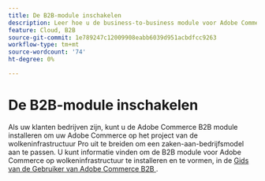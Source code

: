 ```yaml
---
title: De B2B-module inschakelen
description: Leer hoe u de business-to-business module voor Adobe Commerce kunt inschakelen voor cloudinfrastructuur.
feature: Cloud, B2B
source-git-commit: 1e789247c12009908eabb6039d951acbdfcc9263
workflow-type: tm+mt
source-wordcount: '74'
ht-degree: 0%

---
```


# De B2B-module inschakelen

Als uw klanten bedrijven zijn, kunt u de Adobe Commerce B2B module installeren om uw Adobe Commerce op het project van de wolkeninfrastructuur Pro uit te breiden om een zaken-aan-bedrijfsmodel aan te passen. U kunt informatie vinden om de B2B module voor Adobe Commerce op wolkeninfrastructuur te installeren en te vormen, in de [ Gids van de Gebruiker van Adobe Commerce B2B ](https://experienceleague.adobe.com/docs/commerce-admin/b2b/guide-overview.html).

